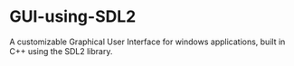 # GUI-using-SDL2
A customizable Graphical User Interface for windows applications, built in C++ using the SDL2 library.
